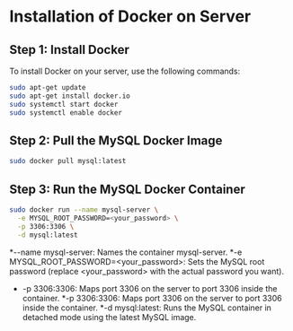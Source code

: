 # Installation of Docker on Server

## Step 1: Install Docker

To install Docker on your server, use the following commands:

```bash
sudo apt-get update
sudo apt-get install docker.io
sudo systemctl start docker
sudo systemctl enable docker
```

## Step 2: Pull the MySQL Docker Image
```bash
sudo docker pull mysql:latest
```

## Step 3: Run the MySQL Docker Container
```bash
sudo docker run --name mysql-server \
  -e MYSQL_ROOT_PASSWORD=<your_password> \
  -p 3306:3306 \
  -d mysql:latest
```

*--name mysql-server: Names the container mysql-server.
*-e MYSQL_ROOT_PASSWORD=<your_password>: Sets the MySQL root password (replace <your_password> with the actual password you want).
* -p 3306:3306: Maps port 3306 on the server to port 3306 inside the container.
*-p 3306:3306: Maps port 3306 on the server to port 3306 inside the container.
*-d mysql:latest: Runs the MySQL container in detached mode using the latest MySQL image.
